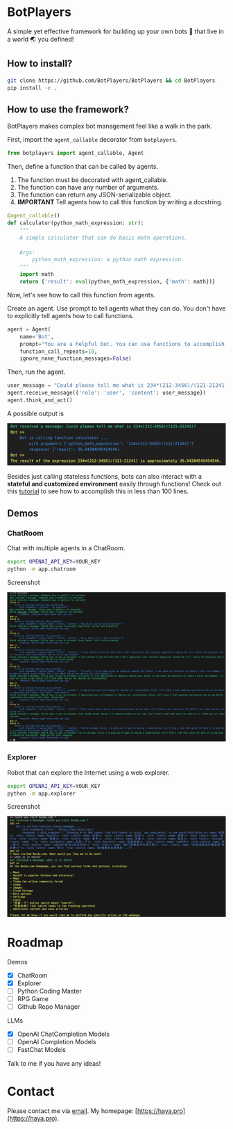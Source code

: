 # BotPlayers

A simple yet effective framework for building up your own bots 🤖 that live in a world 🌏 you defined!

## How to install?

```bash
git clone https://github.com/BotPlayers/BotPlayers && cd BotPlayers
pip install -e .
```

## How to use the framework?

BotPlayers makes complex bot management feel like a walk in the park.

First, import the `agent_callable` decorator from `botplayers`.

```python
from botplayers import agent_callable, Agent
```

Then, define a function that can be called by agents.

1. The function must be decorated with agent_callable.
2. The function can have any number of arguments.
3. The function can return any JSON-serializable object.
4. **IMPORTANT** Tell agents how to call this function by writing a docstring.

```python
@agent_callable()
def calculator(python_math_expression: str):
    """
    A simple calculator that can do basic math operations.

    Args:
        python_math_expression: a python math expression.
    """
    import math
    return {'result': eval(python_math_expression, {'math': math})}
```

Now, let's see how to call this function from agents.

Create an agent. Use prompt to tell agents what they can do.
You don't have to explicitly tell agents how to call functions.

```python
agent = Agent(
    name='Bot', 
    prompt="You are a helpful bot. You can use functions to accomplish tasks.",
    function_call_repeats=10, 
    ignore_none_function_messages=False)
```

Then, run the agent.

```python
user_message = "Could please tell me what is 234*(212-3456)/(121-21241)?"
agent.receive_message({'role': 'user', 'content': user_message})
agent.think_and_act()
```

A possible output is

![](./media/demo_output.png)


Besides just calling stateless functions, bots can also interact with a **stateful and customized environment** easily through functions!
Check out this [tutorial](./tutorial.ipynb) to see how to accomplish this in less than 100 lines.


## Demos

### ChatRoom

Chat with multiple agents in a ChatRoom.

```bash
export OPENAI_API_KEY=YOUR_KEY
python -m app.chatroom
```

Screenshot

![](./media/chatroom_screenshot.png)

### Explorer

Robot that can explore the Internet using a web explorer.

```bash
export OPENAI_API_KEY=YOUR_KEY
python -m app.explorer
```

Screenshot

![](./media/explorer_screenshot.png)


# Roadmap

Demos

- [x] ChatRoom
- [x] Explorer
- [ ] Python Coding Master
- [ ] RPG Game
- [ ] Github Repo Manager

LLMs

- [x] OpenAI ChatCompletion Models
- [ ] OpenAI Completion Models
- [ ] FastChat Models

Talk to me if you have any ideas!


# Contact

Please contact me via [email](mailto:yangh2007@gmail.com).
My homepage: [https://haya.pro](https://haya.pro).

